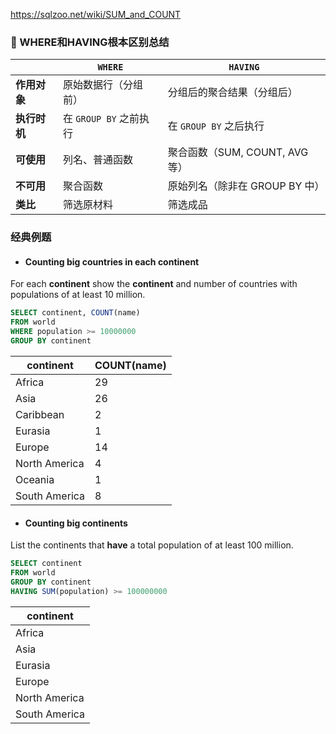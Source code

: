 
https://sqlzoo.net/wiki/SUM_and_COUNT
### 🎯 WHERE和HAVING根本区别总结

| |`WHERE`|`HAVING`|
|-----------|---------|---|
|**作用对象**|原始数据行（分组前）|分组后的聚合结果（分组后）|
|**执行时机**|在 `GROUP BY` 之前执行|在 `GROUP BY` 之后执行|
|**可使用**|列名、普通函数|聚合函数（SUM, COUNT, AVG 等）|
|**不可用**|聚合函数|原始列名（除非在 GROUP BY 中）|
|**类比**|筛选原材料|筛选成品|
 ###  **经典例题**
 - #### Counting big countries in each continent
 For each **continent** show the **continent** and number of countries with populations of at least 10 million.
 ```sql
SELECT continent, COUNT(name)
FROM world
WHERE population >= 10000000
GROUP BY continent

```

| continent     | COUNT(name) |
| ------------- | ----------- |
| Africa        | 29          |
| Asia          | 26          |
| Caribbean     | 2           |
| Eurasia       | 1           |
| Europe        | 14          |
| North America | 4           |
| Oceania       | 1           |
| South America | 8           |

 - #### Counting big continents
List the continents that **have** a total population of at least 100 million.
 
 ```sql
SELECT continent
FROM world
GROUP BY continent
HAVING SUM(population) >= 100000000
```

|continent|
|---|
|Africa|
|Asia|
|Eurasia|
|Europe|
|North America|
|South America|